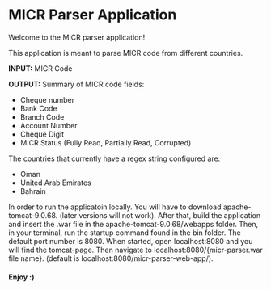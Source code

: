 # MICR Parser Application

Welcome to the MICR parser application!

This application is meant to parse MICR code from different countries. 

**INPUT:** MICR Code

**OUTPUT:** Summary of MICR code fields:
- Cheque number
- Bank Code
- Branch Code
- Account Number
- Cheque Digit
- MICR Status (Fully Read, Partially Read, Corrupted)

The countries that currently have a regex string configured are:
- Oman
- United Arab Emirates
- Bahrain

In order to run the applicatoin locally. You will have to download apache-tomcat-9.0.68. (later versions will not work).
After that, build the application and insert the .war file in the apache-tomcat-9.0.68/webapps folder.
Then, in your terminal, run the startup command found in the bin folder. The default port number is 8080.
When started, open localhost:8080 and you will find the tomcat-page.
Then navigate to localhost:8080/{micr-parser.war file name}. (default is localhost:8080/micr-parser-web-app/).

#### Enjoy :)
